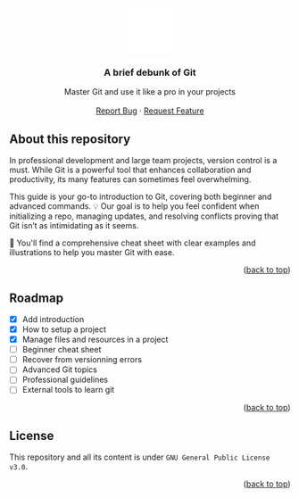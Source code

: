 <a name="readme-top"></a>

<br />
<div align="center">
<a href="https://leetcode.com">
    <img src="./resources/git.svg" alt="Logo" width="80" height="80">
  </a>
  <h3 align="center">A brief debunk of Git</h3>

  <p align="center">
    Master Git and use it like a pro in your projects
    <br />
    <br />
    <a href="https://github.com/pallandir/git-primer/issues">Report Bug</a>
    ·
    <a href="https://github.com/pallandir/git-primer/issues">Request Feature</a>
  </p>
</div>

## About this repository

In professional development and large team projects, version control is a must. While Git is a powerful tool that enhances collaboration and productivity, its many features can sometimes feel overwhelming.

This guide is your go-to introduction to Git, covering both beginner and advanced commands. 💡 Our goal is to help you feel confident when initializing a repo, managing updates, and resolving conflicts proving that Git isn’t as intimidating as it seems.

📖 You'll find a comprehensive cheat sheet with clear examples and illustrations to help you master Git with ease.

<p align="right">(<a href="#readme-top">back to top</a>)</p>

<!-- ROADMAP -->

## Roadmap

- [x] Add introduction
- [x] How to setup a project
- [x] Manage files and resources in a project
- [ ] Beginner cheat sheet
- [ ] Recover from versionning errors
- [ ] Advanced Git topics
- [ ] Professional guidelines
- [ ] External tools to learn git

<p align="right">(<a href="#readme-top">back to top</a>)</p>

<!-- LICENSE -->

## License

This repository and all its content is under `GNU General Public License v3.0`.

<p align="right">(<a href="#readme-top">back to top</a>)</p>
